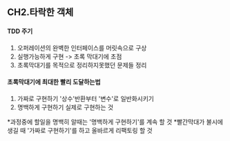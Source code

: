 ## CH2.타락한 객체

#### TDD 주기
1. 오퍼레이션의 완벽한 인터페이스를 머릿속으로 구상
2. 실행가능하게 구현 -> 초록 막대기에 초점
3. 초록막대기를 목적으로 정리하지못했던 문제들 정리

#### 초록막대기에 최대한 빨리 도달하는법
1. 가짜로 구현하기
   '상수'반환부터 '변수'로 일반화시키기
2. 명백하게 구현하기
   실제로 구현하는 것

*과정중에 할일을 명백히 알때는 '명백하게 구현하기'를 계속 할 것
*빨간막대가 불시에 생길 때 '가짜로 구현하기'를 하고 올바르게 리팩토링 할 것
